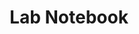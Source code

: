 ---
layout: default
title: Lab Notebook
nav_order: 4
description: "This is My lab notebook"
permalink: /lab
---